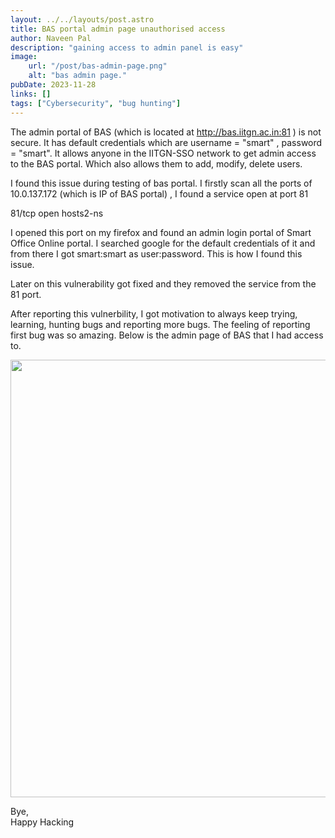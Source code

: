 ```yaml
---
layout: ../../layouts/post.astro
title: BAS portal admin page unauthorised access
author: Naveen Pal
description: "gaining access to admin panel is easy"
image:
    url: "/post/bas-admin-page.png"
    alt: "bas admin page."
pubDate: 2023-11-28
links: []
tags: ["Cybersecurity", "bug hunting"]
---
```


<!-- I have hacked the admin page of BAS portal
here are some information -->

The admin portal of BAS (which is located at http://bas.iitgn.ac.in:81 ) is not secure. It has default credentials which are username = "smart" , password = "smart". It allows anyone in the IITGN-SSO network to get admin access to the BAS portal. Which also allows them to add, modify, delete users.

I found this issue during testing of bas portal. I firstly scan all the ports of 10.0.137.172 (which is IP of BAS portal) , I found a service open at port 81

81/tcp   open  hosts2-ns

I opened this port on my firefox and found an admin login portal of Smart Office Online portal. I searched google for the default credentials of it and from there I got smart:smart as user:password. This is how I found this issue.

Later on this vulnerability got fixed and they removed the service from the 81 port.

After reporting this vulnerbility, I got motivation to always keep trying, learning, hunting bugs and reporting more bugs. The feeling of reporting first bug was so amazing.
Below is the admin page of BAS that I had access to.

<img src="/post/bas-admin-page.png" width="700"/>

Bye,<br>
Happy Hacking